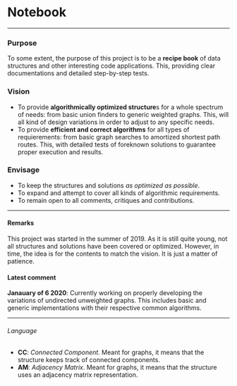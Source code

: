 # Notebook

------------

### Purpose
To some extent, the purpose of this project is to be a **recipe book** of data structures and other interesting code applications. This, providing clear documentations and detailed step-by-step tests.

### Vision
- To provide **algorithmically optimized structure**s for a whole spectrum of needs: from basic union finders to generic weighted graphs. This, will all kind of design variations in order to adjust to any specific needs.
- To provide **efficient and correct algorithms** for all types of requierements: from basic graph searches to amortized shortest path routes. This, with detailed tests of foreknown solutions to guarantee proper execution and results.

### Envisage
- To keep the structures and solutions *as optimized as possible*.
- To expand and attempt to cover all kinds of algorithmic requirements.
- To remain open to all comments, critiques and contributions.

------------

#### Remarks
This project was started in the summer of 2019. As it is still quite young, not all structures and solutions have been covered or optimized. However, in time, the idea is for the contents to match the vision. It is just a matter of patience.

#### Latest comment
**Janauary of 6 2020**: Currently working on properly developing the variations of undirected unweighted graphs. This includes basic and generic implementations with their respective common algorithms.

------------

###### Language
- **CC**: *Connected Component*. Meant for graphs, it means that the structure keeps track of connected components.
- **AM**: *Adjacency Matrix*. Meant for graphs, it means that the structure uses an adjacency matrix representation.